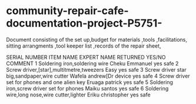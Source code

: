 # community-repair-cafe-documentation-project-P5751-
Document consisting of the set up,budget for materials ,tools ,facilitations, sitting arrangments ,tool keeper list ,records of the repair sheet,

SERIAL NUMBER	ITEM NAME	EXPERT NAME	RETURNED YES/NO	COMMENT
1	Soldering iron,soldering wire	Cheku Emmanuel	yes	safe
2	Screw driver,[star],multitmetre,tweezers	Easy	yes	safe
3	Screw driver star big,sandpaper,wire cutter	Wafela andrew[Dr device	yes	safe
4	Screw driver set for phones and one alien key	Eruaga patrick	yes	safe
5	Soldering iron,screw driver set for phones	Maiku santos	yes	safe
6	Soldering wire,long nose,wire cutter,lighter	Eriku christopher	yes	safe
 	 	 	 	 
